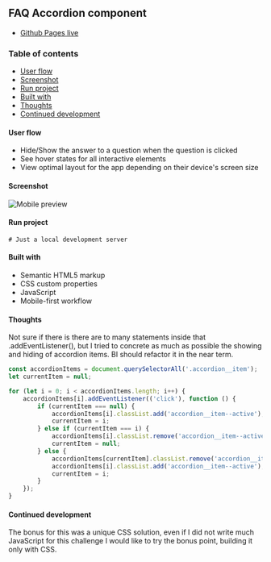 ## FAQ Accordion component
- [Github Pages live](https://alexcumplido.github.io/frontend-projects/faq-accordion/)

### Table of contents
- [User flow](#user-flow)
- [Screenshot](#screenshot)
- [Run project](#run-project)
- [Built with](#built-with)
- [Thoughts](#thoughts)
- [Continued development](#continued-development)

#### User flow
- Hide/Show the answer to a question when the question is clicked
- See hover states for all interactive elements
- View optimal layout for the app depending on their device's screen size

#### Screenshot
![Mobile preview](./design/mobile-design.jpg)

#### Run project
```
# Just a local development server
```

#### Built with
- Semantic HTML5 markup
- CSS custom properties
- JavaScript
- Mobile-first workflow

#### Thoughts
Not sure if there is there are to many statements inside that .addEventListener(), but I tried to concrete as much as possible the showing and hiding of accordion items. BI should refactor it in the near term.

```js
const accordionItems = document.querySelectorAll('.accordion__item');
let currentItem = null;

for (let i = 0; i < accordionItems.length; i++) {
    accordionItems[i].addEventListener(('click'), function () {
        if (currentItem === null) {
            accordionItems[i].classList.add('accordion__item--active');
            currentItem = i;
        } else if (currentItem === i) {
            accordionItems[i].classList.remove('accordion__item--active');
            currentItem = null;
        } else {
            accordionItems[currentItem].classList.remove('accordion__item--active');
            accordionItems[i].classList.add('accordion__item--active');
            currentItem = i;
        }
    });
}
```

#### Continued development
The bonus for this was a unique CSS solution, even if I did not write much JavaScript for this challenge I would like to try the bonus point, building it only with CSS.